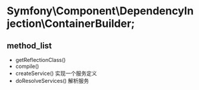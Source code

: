 # Symfony\Component\DependencyInjection\ContainerBuilder;
## method_list
- getReflectionClass()      
- compile()                      
- createService()                实现一个服务定义  
- doResolveServices()            解析服务